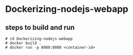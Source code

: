 # Dockerizing-nodejs-webapp

##  steps to build and run

    # cd Dockerizing-nodejs-webapp
    # docker build .
    # docker run -p 8080:8080 <container-id>
